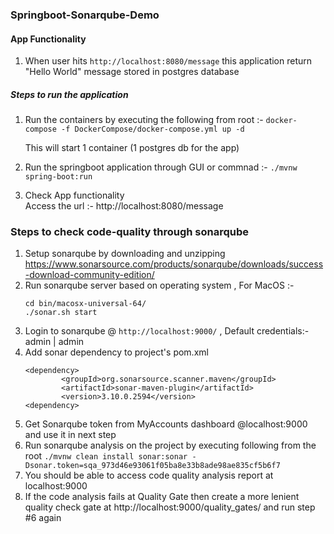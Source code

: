 ### Springboot-Sonarqube-Demo 
#### App Functionality
1. When user hits `http://localhost:8080/message` this application return "Hello World" message stored in postgres database

##### Steps to run the application 

1. Run the containers by executing the following from root :- 
    `docker-compose -f DockerCompose/docker-compose.yml up -d`
    
    This will start 1 container (1 postgres db for the app)
2. Run the springboot application through GUI or commnad :- `./mvnw spring-boot:run`
3. Check App functionality <br>
    Access the url :- http://localhost:8080/message

### Steps to check code-quality through sonarqube

1. Setup sonarqube by downloading and unzipping https://www.sonarsource.com/products/sonarqube/downloads/success-download-community-edition/
2. Run sonarqube server based on operating system ,
    For MacOS :- 
    ```
    cd bin/macosx-universal-64/ 
    ./sonar.sh start
   ```
3. Login to sonarqube @ `http://localhost:9000/` , Default credentials:- admin | admin
4. Add sonar dependency to project's pom.xml
    ```
    <dependency>
			<groupId>org.sonarsource.scanner.maven</groupId>
			<artifactId>sonar-maven-plugin</artifactId>
			<version>3.10.0.2594</version>
    <dependency>
    ```
5. Get Sonarqube token from MyAccounts dashboard @localhost:9000 and use it in next step
6. Run sonarqube analysis on the project by executing following from the root
    `./mvnw clean install sonar:sonar -Dsonar.token=sqa_973d46e93061f05ba8e33b8ade98ae835cf5b6f7`
7. You should be able to access code quality analysis report at localhost:9000
8. If the code analysis fails at Quality Gate then create a more lenient quality check gate at http://localhost:9000/quality_gates/ and run  step #6 again
